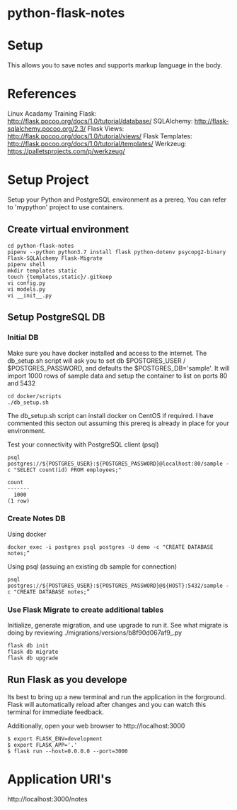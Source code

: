 python-flask-notes
====================

# Setup
This allows you to save notes and supports markup language in the body.

# References
Linux Acadamy Training
Flask: http://flask.pocoo.org/docs/1.0/tutorial/database/
SQLAlchemy: http://flask-sqlalchemy.pocoo.org/2.3/
Flask Views: http://flask.pocoo.org/docs/1.0/tutorial/views/
Flask Templates: http://flask.pocoo.org/docs/1.0/tutorial/templates/
Werkzeug: https://palletsprojects.com/p/werkzeug/

# Setup Project
Setup your Python and PostgreSQL environment as a prereq.  You can refer to 'mypython' project to use containers.

## Create virtual environment
```
cd python-flask-notes
pipenv --python python3.7 install flask python-dotenv psycopg2-binary Flask-SQLAlchemy Flask-Migrate
pipenv shell
mkdir templates static
touch {templates,static}/.gitkeep
vi config.py
vi models.py
vi __init__.py
```

## Setup PostgreSQL DB
### Initial DB
Make sure you have docker installed and access to the internet.  The db_setup.sh script will ask you to set db $POSTGRES_USER / $POSTGRES_PASSWORD, and defaults the $POSTGRES_DB='sample'.  It will import 1000 rows of sample data and setup the container to list on ports 80 and 5432
```
cd docker/scripts
./db_setup.sh
```
The db_setup.sh script can install docker on CentOS if required.  I have commented this secton out assuming this prereq is already in place for your environment.

Test your connectivity with PostgreSQL client (psql)
```
psql postgres://${POSTGRES_USER}:${POSTGRES_PASSWORD}@localhost:80/sample -c "SELECT count(id) FROM employees;"

count
-------
  1000
(1 row)
```

### Create Notes DB
Using docker
```
docker exec -i postgres psql postgres -U demo -c "CREATE DATABASE notes;”
```

Using psql (assuing an existing db sample for connection)
```
psql postgres://${POSTGRES_USER}:${POSTGRES_PASSWORD}@${HOST}:5432/sample -c "CREATE DATABASE notes;”
```

### Use Flask Migrate to create additional tables
Initialize, generate migration, and use upgrade to run it. See what migrate is doing by reviewing ./migrations/versions/b8f90d067af9_.py
```
flask db init
flask db migrate
flask db upgrade
```

## Run Flask as you develope
Its best to bring up a new terminal and run the application in the forground.  Flask will automatically reload after changes and you can watch this terminal for immediate feedback.

Additionally, open your web browser to http://localhost:3000

```
$ export FLASK_ENV=development
$ export FLASK_APP='.'
$ flask run --host=0.0.0.0 --port=3000
```

#  Application URI's
http://localhost:3000/notes
